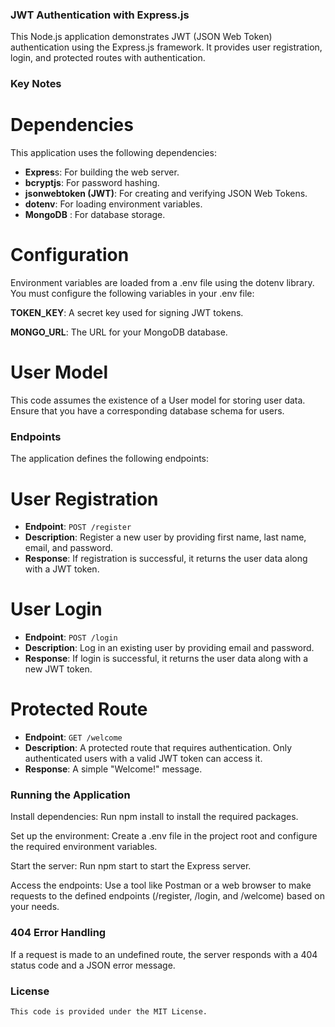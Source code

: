 ### JWT Authentication with Express.js

This Node.js application demonstrates JWT (JSON Web Token) authentication using the Express.js framework. It provides user registration, login, and protected routes with authentication.

### Key Notes

# **Dependencies**
This application uses the following dependencies:

* **Expres**s: For building the web server.
* **bcryptjs**: For password hashing.
* **jsonwebtoken (JWT)**: For creating and verifying JSON Web Tokens.
* **dotenv**: For loading environment variables.
* **MongoDB** : For database storage.

# **Configuration**

Environment variables are loaded from a .env file using the dotenv library. You must configure the following variables in your .env file:

**TOKEN_KEY**: A secret key used for signing JWT tokens.

**MONGO_URL**: The URL for your MongoDB database.

# **User Model**

This code assumes the existence of a User model for storing user data. Ensure that you have a corresponding database schema for users.

### Endpoints
The application defines the following endpoints:

# **User Registration**
* **Endpoint**: `POST /register`
* **Description**: Register a new user by providing first name, last name, email, and password.
* **Response**: If registration is successful, it returns the user data along with a JWT token.

# **User Login**
* **Endpoint**: `POST /login`
* **Description**: Log in an existing user by providing email and password.
* **Response**: If login is successful, it returns the user data along with a new JWT token.

# **Protected Route**
* **Endpoint**: `GET /welcome`
* **Description**: A protected route that requires authentication. Only authenticated users with a valid JWT token can access it.
* **Response**: A simple "Welcome!" message.

### Running the Application

Install dependencies: Run npm install to install the required packages.

Set up the environment: Create a .env file in the project root and configure the required environment variables.

Start the server: Run npm start to start the Express server.

Access the endpoints: Use a tool like Postman or a web browser to make requests to the defined endpoints (/register, /login, and /welcome) based on your needs.

### 404 Error Handling
If a request is made to an undefined route, the server responds with a 404 status code and a JSON error message.

### License
    This code is provided under the MIT License.
